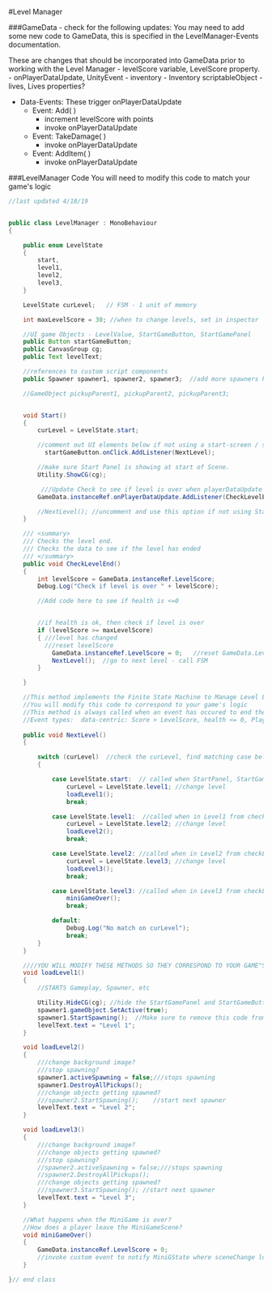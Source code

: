 #Level Manager

###GameData - check for the following updates:
You may need to add some new code to GameData, this is specified in the LevelManager-Events documentation.  

These are changes that should be incorporated into GameData prior to working with the Level Manager
    - levelScore variable, LevelScore property.
    - onPlayerDataUpdate, UnityEvent
    - inventory - Inventory scriptableObject
    - lives, Lives properties?
    
- Data-Events: These trigger onPlayerDataUpdate
    - Event: Add( )
        - increment levelScore with points
        - invoke onPlayerDataUpdate
    - Event: TakeDamage( )
        - invoke onPlayerDataUpdate
    - Event: AddItem( )
        - invoke onPlayerDataUpdate

###LevelManager Code 
You will need to modify this code to match your game's logic


```java
//last updated 4/18/19 


public class LevelManager : MonoBehaviour
{

    public enum LevelState
    {
        start,
        level1,
        level2,
        level3,
    }

    LevelState curLevel;   // FSM - 1 unit of memory

    int maxLevelScore = 30; //when to change levels, set in inspector

    //UI game Objects - LevelValue, StartGameButton, StartGamePanel
    public Button startGameButton;
    public CanvasGroup cg;
    public Text levelText;

    //references to custom script components
    public Spawner spawner1, spawner2, spawner3;  //add more spawners here

    //GameObject pickupParent1, pickupParent2, pickupParent3;


    void Start()
    {
        curLevel = LevelState.start;

        //comment out UI elements below if not using a start-screen / start-button
          startGameButton.onClick.AddListener(NextLevel);

        //make sure Start Panel is showing at start of Scene.
        Utility.ShowCG(cg);

         ///Update Check to see if level is over when playerDataUpdate event happens
        GameData.instanceRef.onPlayerDataUpdate.AddListener(CheckLevelEnd);

        //NextLevel(); //uncomment and use this option if not using StartGamePanel and StartGameButton to start the gameplay.
    }

    /// <summary>
    /// Checks the level end.
    /// Checks the data to see if the level has ended
    /// </summary>
    public void CheckLevelEnd()
    {
        int levelScore = GameData.instanceRef.LevelScore;
        Debug.Log("Check if level is over " + levelScore);

        //Add code here to see if health is <=0


        //if health is ok, then check if level is over
        if (levelScore >= maxLevelScore)
        { ///level has changed
          ///reset levelScore
            GameData.instanceRef.LevelScore = 0;   //reset GameData.LevelScore
            NextLevel();  //go to next level - call FSM
        }

    }

    //This method implements the Finite State Machine to Manage Level Logic. 
    //You will modify this code to correspond to your game's logic
    //This method is always called when an event has occured to end the level
    //Event types:  data-centric: Score > LevelScore, health <= 0, Player falls, 
   
    public void NextLevel()
    {

        switch (curLevel)  //check the curLevel, find matching case below
        {

            case LevelState.start:  // called when StartPanel, StartGameButton is clicked
                curLevel = LevelState.level1; //change level
                loadLevel1();
                break;

            case LevelState.level1:  //called when in Level1 from checkLevelEnd( ) 
                curLevel = LevelState.level2; //change level
                loadLevel2();
                break;

            case LevelState.level2: //called when in Level2 from checkLevelEnd( ) 
                curLevel = LevelState.level3; //change level
                loadLevel3();
                break;

            case LevelState.level3: //called when in Level3 from checkLevelEnd( ) 
                miniGameOver();
                break;

            default:
                Debug.Log("No match on curLevel");
                break;
        }
    }

    ////YOU WILL MODIFY THESE METHODS SO THEY CORRESPOND TO YOUR GAME"S LOGIC
    void loadLevel1()
    {
        //STARTS Gameplay, Spawner, etc

        Utility.HideCG(cg); //hide the StartGamePanel and StartGameButton
        spawner1.gameObject.SetActive(true);
        spawner1.StartSpawning();  //Make sure to remove this code from Start in the spawner script
        levelText.text = "Level 1";
    }

    void loadLevel2()
    {
        ///change background image?
        ///stop spawning?
        spawner1.activeSpawning = false;///stops spawning
        spawner1.DestroyAllPickups();
        ///change objects getting spawned?
        ///spawner2.StartSpawning();    //start next spawner 
        levelText.text = "Level 2";
    }

    void loadLevel3()
    {
        ///change background image?
        ///change objects getting spawned?
        ///stop spawning?
        //spawner2.activeSpawning = false;///stops spawning
        //spawner2.DestroyAllPickups();
        ///change objects getting spawned?
        ///spawner3.StartSpawning(); //start next spawner
        levelText.text = "Level 3";
    }

    //What happens when the MiniGame is over?  
    //How does a player leave the MiniGameScene?
    void miniGameOver()
    {
        GameData.instanceRef.LevelScore = 0;
        //invoke custom event to notify MiniGState where sceneChange logic an be executed.  
    }

}// end class

```

